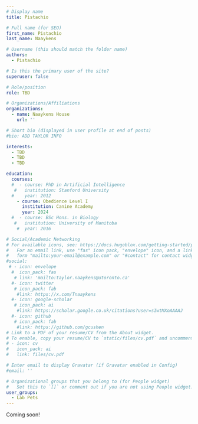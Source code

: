 ```yaml
---
# Display name
title: Pistachio

# Full name (for SEO)
first_name: Pistachio
last_name: Naaykens

# Username (this should match the folder name)
authors:
  - Pistachio

# Is this the primary user of the site?
superuser: false

# Role/position
role: TBD

# Organizations/Affiliations
organizations:
  - name: Naaykens House
    url: ''

# Short bio (displayed in user profile at end of posts)
#bio: ADD TAYLOR INFO

interests:
  - TBD
  - TBD
  - TBD

education:
  courses:
  #  - course: PhD in Artificial Intelligence
   #   institution: Stanford University
  #    year: 2012
    - course: Obedience Level I
      institution: Canine Academy
      year: 2024
  #  - course: BSc Hons. in Biology
   #   institution: University of Manitoba
    #  year: 2016

# Social/Academic Networking
# For available icons, see: https://docs.hugoblox.com/getting-started/page-builder/#icons
#   For an email link, use "fas" icon pack, "envelope" icon, and a link in the
#   form "mailto:your-email@example.com" or "#contact" for contact widget.
#social:
 # - icon: envelope
  #  icon_pack: fas
   # link: 'mailto:taylor.naaykens@utoronto.ca'
  #- icon: twitter
   # icon_pack: fab
    #link: https://x.com/Tnaaykens
  #- icon: google-scholar
   # icon_pack: ai
    #link: https://scholar.google.co.uk/citations?user=sIwtMXoAAAAJ
  #- icon: github
   # icon_pack: fab
    #link: https://github.com/gcushen
# Link to a PDF of your resume/CV from the About widget.
# To enable, copy your resume/CV to `static/files/cv.pdf` and uncomment the lines below.
# - icon: cv
#   icon_pack: ai
#   link: files/cv.pdf

# Enter email to display Gravatar (if Gravatar enabled in Config)
#email: ''

# Organizational groups that you belong to (for People widget)
#   Set this to `[]` or comment out if you are not using People widget.
user_groups:
  - Lab Pets
---
```

Coming soon!